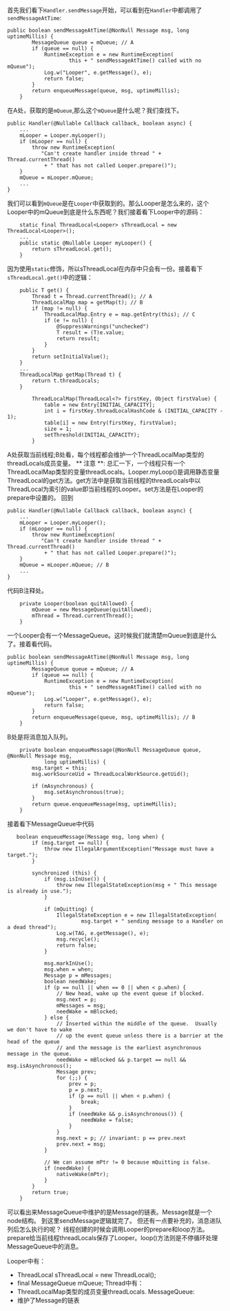 首先我们看下`Handler.sendMessage`开始，可以看到在`Handler`中都调用了`sendMessageAtTime`:
```
public boolean sendMessageAtTime(@NonNull Message msg, long uptimeMillis) {
        MessageQueue queue = mQueue; // A
        if (queue == null) {
            RuntimeException e = new RuntimeException(
                    this + " sendMessageAtTime() called with no mQueue");
            Log.w("Looper", e.getMessage(), e);
            return false;
        }
        return enqueueMessage(queue, msg, uptimeMillis);
    }
```
在A处，获取的是`mQueue`,那么这个`mQueue`是什么呢？我们查找下。
```
public Handler(@Nullable Callback callback, boolean async) {
    ...
    mLooper = Looper.myLooper();
    if (mLooper == null) {
        throw new RuntimeException(
           "Can't create handler inside thread " + Thread.currentThread()
            + " that has not called Looper.prepare()");
    }
    mQueue = mLooper.mQueue;
    ...
}
```
我们可以看到`mQueue`是在`Looper`中获取到的。那么Looper是怎么来的，这个Looper中的mQueue到底是什么东西呢？我们接着看下Looper中的源码：
```
    static final ThreadLocal<Looper> sThreadLocal = new ThreadLocal<Looper>();
    ...
    public static @Nullable Looper myLooper() {
        return sThreadLocal.get();
    }
```
因为使用`static`修饰，所以sThreadLocal在内存中只会有一份。接着看下`sThreadLocal.get()`中的逻辑：
```
    public T get() {
        Thread t = Thread.currentThread(); // A
        ThreadLocalMap map = getMap(t); // B
        if (map != null) {
            ThreadLocalMap.Entry e = map.getEntry(this); // C
            if (e != null) {
                @SuppressWarnings("unchecked")
                T result = (T)e.value;
                return result;
            }
        }
        return setInitialValue();
    }
    ...
    ThreadLocalMap getMap(Thread t) {
        return t.threadLocals;
    }

        ThreadLocalMap(ThreadLocal<?> firstKey, Object firstValue) {
            table = new Entry[INITIAL_CAPACITY];
            int i = firstKey.threadLocalHashCode & (INITIAL_CAPACITY - 1);
            table[i] = new Entry(firstKey, firstValue);
            size = 1;
            setThreshold(INITIAL_CAPACITY);
        }
```
A处获取当前线程;B处看，每个线程都会维护一个ThreadLocalMap类型的threadLocals成员变量。
** 注意 **: 总汇一下，一个线程只有一个ThreadLocalMap类型的变量threadLocals。Looper.myLoop()是调用静态变量ThreadLocal的get方法。get方法中是获取当前线程的threadLocals中以ThreadLocal为索引的value即当前线程的Looper。set方法是在Looper的prepare中设置的。
回到
```
public Handler(@Nullable Callback callback, boolean async) {
    ...
    mLooper = Looper.myLooper();
    if (mLooper == null) {
        throw new RuntimeException(
           "Can't create handler inside thread " + Thread.currentThread()
            + " that has not called Looper.prepare()");
    }
    mQueue = mLooper.mQueue; // B
    ...
}
```
代码B注释处。
```
    private Looper(boolean quitAllowed) {
        mQueue = new MessageQueue(quitAllowed);
        mThread = Thread.currentThread();
    }
```
一个Looper会有一个MessageQueue。这时候我们就清楚mQueue到底是什么了。接着看代码。
```
public boolean sendMessageAtTime(@NonNull Message msg, long uptimeMillis) {
        MessageQueue queue = mQueue; // A
        if (queue == null) {
            RuntimeException e = new RuntimeException(
                    this + " sendMessageAtTime() called with no mQueue");
            Log.w("Looper", e.getMessage(), e);
            return false;
        }
        return enqueueMessage(queue, msg, uptimeMillis); // B
    }
```
B处是将消息加入队列。
```
    private boolean enqueueMessage(@NonNull MessageQueue queue, @NonNull Message msg,
            long uptimeMillis) {
        msg.target = this;
        msg.workSourceUid = ThreadLocalWorkSource.getUid();

        if (mAsynchronous) {
            msg.setAsynchronous(true);
        }
        return queue.enqueueMessage(msg, uptimeMillis);
    }
```
接着看下MessageQueue中代码
```
   boolean enqueueMessage(Message msg, long when) {
        if (msg.target == null) {
            throw new IllegalArgumentException("Message must have a target.");
        }

        synchronized (this) {
            if (msg.isInUse()) {
                throw new IllegalStateException(msg + " This message is already in use.");
            }

            if (mQuitting) {
                IllegalStateException e = new IllegalStateException(
                        msg.target + " sending message to a Handler on a dead thread");
                Log.w(TAG, e.getMessage(), e);
                msg.recycle();
                return false;
            }

            msg.markInUse();
            msg.when = when;
            Message p = mMessages;
            boolean needWake;
            if (p == null || when == 0 || when < p.when) {
                // New head, wake up the event queue if blocked.
                msg.next = p;
                mMessages = msg;
                needWake = mBlocked;
            } else {
                // Inserted within the middle of the queue.  Usually we don't have to wake
                // up the event queue unless there is a barrier at the head of the queue
                // and the message is the earliest asynchronous message in the queue.
                needWake = mBlocked && p.target == null && msg.isAsynchronous();
                Message prev;
                for (;;) {
                    prev = p;
                    p = p.next;
                    if (p == null || when < p.when) {
                        break;
                    }
                    if (needWake && p.isAsynchronous()) {
                        needWake = false;
                    }
                }
                msg.next = p; // invariant: p == prev.next
                prev.next = msg;
            }

            // We can assume mPtr != 0 because mQuitting is false.
            if (needWake) {
                nativeWake(mPtr);
            }
        }
        return true;
    }
```
可以看出来MessageQueue中维护的是Message的链表。Message就是一个node结构。
到这里sendMessage逻辑就完了。
但还有一点要补充的，消息进队列后怎么执行的呢？
线程创建的时候会调用Looper的prepare和loop方法。prepare给当前线程threadLocals保存了Looper。loop()方法则是不停循环处理MessageQueue中的消息。

Looper中有：
* ThreadLocal<Looper> sThreadLocal = new ThreadLocal<Looper>();
* final MessageQueue mQueue;
Thread中有：
* ThreadLocalMap类型的成员变量threadLocals.
MessageQueue:
* 维护了Message的链表